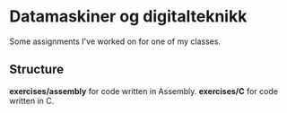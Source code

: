 # Datamaskiner og digitalteknikk
Some assignments I've worked on for one of my classes.

## Structure
**exercises/assembly** for code written in Assembly.
**exercises/C** for code written in C.
